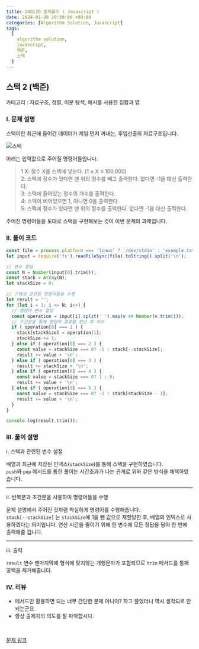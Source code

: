 ```yaml
---
title: 240130 문제풀이 ( Javascript )
date: 2024-01-30 20:50:00 +09:00
categories: [Algorithm Solution, Javascript]
tags:
  [
    algorithm solution,
    javascript,
    백준,
    스택
  ]
---
```


## 스택 2 (백준)

카테고리 : 자료구조, 정렬, 이분 탐색, 해시를 사용한 집합과 맵

### <b>Ⅰ. 문제 설명</b>

스택이란 최근에 들어간 데이터가 제일 먼저 꺼내는, 후입선출의 자료구조입니다.

![스택](https://upload.wikimedia.org/wikipedia/commons/thumb/2/29/Data_stack.svg/300px-Data_stack.svg.png)

아래는 입력값으로 주어질 명령어들입니다. 

> 1 X: 정수 X를 스택에 넣는다. (1 ≤ X ≤ 100,000)  
> 2: 스택에 정수가 있다면 맨 위의 정수를 빼고 출력한다. 없다면 -1을 대신 출력한다.  
> 3: 스택에 들어있는 정수의 개수를 출력한다.  
> 4: 스택이 비어있으면 1, 아니면 0을 출력한다.  
> 5: 스택에 정수가 있다면 맨 위의 정수를 출력한다. 없다면 -1을 대신 출력한다. 

주어진 명령어들을 토대로 스택을 구현해보는 것이 이번 문제의 과제입니다.

### <b>Ⅱ. 풀이 코드</b>

```js
const file = process.platform === 'linux' ? '/dev/stdin' : 'example.txt';
let input = require('fs').readFileSync(file).toString().split('\n');

// 변수 할당
const N = Number(input[0].trim());
const stack = Array(N);
let stackSize = 0;

// 스택과 관련된 명령어들을 수행
let result = '';
for (let i = 1; i <= N; i++) {
  // 명령어 변수 할당
  const operation = input[i].split(' ').map(v => Number(v.trim()));
  // 조건문을 통해 명령어 종류를 판단 후 처리
  if ( operation[0] === 1 ) {
    stack[stackSize] = operation[1];
    stackSize += 1;
  } else if ( operation[0] === 2 ) {
    const value = stackSize === 0? -1 : stack[--stackSize];
    result += value + '\n';
  } else if ( operation[0] === 3 ) {
    result += stackSize + '\n';
  } else if ( operation[0] === 4 ) {
    const value = stackSize === 0? 1 : 0;
    result += value + '\n';
  } else if ( operation[0] === 5 ) {
    const value = stackSize === 0? -1 : stack[stackSize - 1];
    result += value + '\n';
  }
}

console.log(result.trim());
```

### <b>Ⅲ. 풀이 설명</b>

ⅰ. 스택과 관련된 변수 설정

배열과 최근에 저장된 인덱스(`stackSize`)를 통해 스택을 구현하였습니다.  
`push`와 `pop` 메서드를 통한 풀이는 시간초과가 나는 관계로 위와 같은 방식을 채택하였습니다.

<hr>

ⅱ. 반복문과 조건문을 사용하여 명령어들을 수행

문제 설명에서 주어진 것처럼 착실하게 명령어를 수행해줍니다.  
`stack[--stackSize]` 는 `stackSize`에 1을 뺀 값으로 재할당한 후, 배열의 인덱스로 사용하겠다는 의미입니다.
연산 시간을 줄이기 위해 한 변수에 모든 정답을 담아 한 번에 출력해줄 겁니다.

<hr>

ⅲ. 출력

`result` 변수 맨마지막에 형식에 맞지않는 개행문자가 포함되므로 `trim` 메서드를 통해 공백을 제거해줍니다.

### <b>Ⅳ. 리뷰</b>

- 메서드만 활용하면 되는 너무 간단한 문제 아니야? 하고 풀었더니 역시 생각되로 안 되는군요.
- 항상 출제자의 의도를 잘 파악합시다.

<br>

[문제 링크](https://www.acmicpc.net/problem/28278)